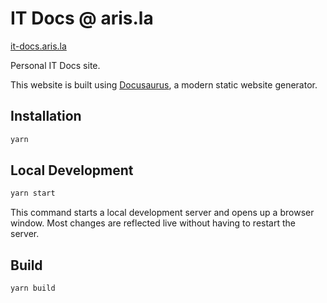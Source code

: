 # IT Docs @ aris.la

[it-docs.aris.la](https://it-docs.aris.la)

Personal IT Docs site.

This website is built using [Docusaurus](https://docusaurus.io/), a modern static website generator.

## Installation

```bash
yarn
```

## Local Development

```bash
yarn start
```

This command starts a local development server and opens up a browser window. Most changes are reflected live without having to restart the server.

## Build

```bash
yarn build
```
